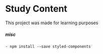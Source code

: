 # Study Content
This project was made for learning purposes



##### misc
    - npm install --save styled-components
